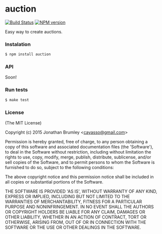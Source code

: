 # auction

[![Build Status](https://travis-ci.org/cayasso/auction.png?branch=master)](https://travis-ci.org/cayasso/auction)
[![NPM version](https://badge.fury.io/js/auction.png)](http://badge.fury.io/js/auction)

Easy way to create auctions.

### Instalation

```bash
$ npm install auction
```

### API

Soon!

### Run tests

``` bash
$ make test
```

### License

(The MIT License)

Copyright (c) 2015 Jonathan Brumley &lt;cayasso@gmail.com&gt;

Permission is hereby granted, free of charge, to any person obtaining
a copy of this software and associated documentation files (the
'Software'), to deal in the Software without restriction, including
without limitation the rights to use, copy, modify, merge, publish,
distribute, sublicense, and/or sell copies of the Software, and to
permit persons to whom the Software is furnished to do so, subject to
the following conditions:

The above copyright notice and this permission notice shall be
included in all copies or substantial portions of the Software.

THE SOFTWARE IS PROVIDED 'AS IS', WITHOUT WARRANTY OF ANY KIND,
EXPRESS OR IMPLIED, INCLUDING BUT NOT LIMITED TO THE WARRANTIES OF
MERCHANTABILITY, FITNESS FOR A PARTICULAR PURPOSE AND NONINFRINGEMENT.
IN NO EVENT SHALL THE AUTHORS OR COPYRIGHT HOLDERS BE LIABLE FOR ANY
CLAIM, DAMAGES OR OTHER LIABILITY, WHETHER IN AN ACTION OF CONTRACT,
TORT OR OTHERWISE, ARISING FROM, OUT OF OR IN CONNECTION WITH THE
SOFTWARE OR THE USE OR OTHER DEALINGS IN THE SOFTWARE.
